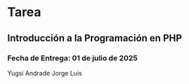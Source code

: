# Tarea
## Introducción a la Programación en PHP
### Fecha de Entrega: 01 de julio de 2025
Yugsi Andrade Jorge Luis
